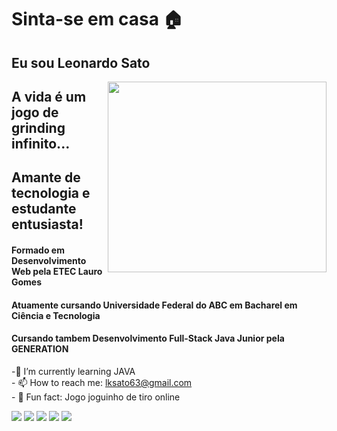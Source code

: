 <h1>Sinta-se em casa 🏠</h1>
<h2>Eu sou Leonardo Sato</H2>
<img align="right" src="https://image.flaticon.com/icons/png/512/720/720718.png" width="350" height="305"/>
<h2>A vida é um jogo de grinding infinito...</h2>
<h2>Amante de tecnologia e estudante entusiasta!</h2>
<h4>Formado em Desenvolvimento Web pela ETEC Lauro Gomes</h4>
<h4>Atuamente cursando Universidade Federal do ABC em Bacharel em Ciência e Tecnologia</h4>
<h4>Cursando tambem Desenvolvimento Full-Stack Java Junior pela GENERATION</h4>

-🌱 I’m currently learning JAVA
<br>- 📫 How to reach me: lksato63@gmail.com
<br>- 🔫 Fun fact: Jogo joguinho de tiro online


<img src="https://img.shields.io/badge/JavaScript-black?style=for-the-badge&logo=javascript&logoColor=white" align="flex-box"/>
<img src="https://img.shields.io/badge/TypeScript-black?style=for-the-badge&logo=typescript&logoColor=white" align="flex-box"/>
<img src="https://img.shields.io/badge/Java-black?style=for-the-badge&logo=java&logoColor=white" align="flex-box"/>
<img src="https://img.shields.io/badge/MySQL-00000F?style=for-the-badge&logo=mysql&logoColor=white"align="flex-box"/>
<img src="https://img.shields.io/badge/Angular-black?style=for-the-badge&logo=angular&logoColor=white"/>




